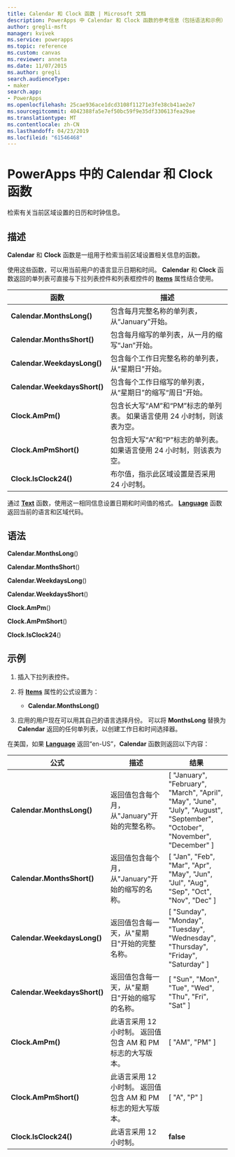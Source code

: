 ```yaml
---
title: Calendar 和 Clock 函数 | Microsoft 文档
description: PowerApps 中 Calendar 和 Clock 函数的参考信息（包括语法和示例）
author: gregli-msft
manager: kvivek
ms.service: powerapps
ms.topic: reference
ms.custom: canvas
ms.reviewer: anneta
ms.date: 11/07/2015
ms.author: gregli
search.audienceType:
- maker
search.app:
- PowerApps
ms.openlocfilehash: 25cae936ace1dcd3108f11271e3fe38cb41ae2e7
ms.sourcegitcommit: 4042388fa5e7ef50bc59f9e35df330613fea29ae
ms.translationtype: MT
ms.contentlocale: zh-CN
ms.lasthandoff: 04/23/2019
ms.locfileid: "61546468"
---
```

# <a name="calendar-and-clock-functions-in-powerapps"></a>PowerApps 中的 Calendar 和 Clock 函数
检索有关当前区域设置的日历和时钟信息。

## <a name="description"></a>描述
**Calendar** 和 **Clock** 函数是一组用于检索当前区域设置相关信息的函数。

使用这些函数，可以用当前用户的语言显示日期和时间。  **Calendar** 和 **Clock** 函数返回的单列表可直接与下拉列表控件和列表框控件的 **[Items](../controls/properties-core.md)** 属性结合使用。

| 函数 | 描述 |
| --- | --- |
| **Calendar.MonthsLong()** |包含每月完整名称的单列表，从“January”开始。 |
| **Calendar.MonthsShort()** |包含每月缩写的单列表，从一月的缩写“Jan”开始。 |
| **Calendar.WeekdaysLong()** |包含每个工作日完整名称的单列表，从“星期日”开始。 |
| **Calendar.WeekdaysShort()** |包含每个工作日缩写的单列表，从“星期日”的缩写“周日”开始。 |
| **Clock.AmPm()** |包含长大写“AM”和“PM”标志的单列表。  如果语言使用 24 小时制，则该表为空。 |
| **Clock.AmPmShort()** |包含短大写“A”和“P”标志的单列表。  如果语言使用 24 小时制，则该表为空。 |
| **Clock.IsClock24()** |布尔值，指示此区域设置是否采用 24 小时制。 |

通过 **[Text](function-text.md)** 函数，使用这一相同信息设置日期和时间值的格式。  **[Language](function-language.md)** 函数返回当前的语言和区域代码。

## <a name="syntax"></a>语法
**Calendar.MonthsLong**()

**Calendar.MonthsShort**()

**Calendar.WeekdaysLong**()

**Calendar.WeekdaysShort**()

**Clock.AmPm**()

**Clock.AmPmShort**()

**Clock.IsClock24**()

## <a name="examples"></a>示例
1. 插入下拉列表控件。
2. 将 **[Items](../controls/properties-core.md)** 属性的公式设置为：
   
   * **Calendar.MonthsLong()**
3. 应用的用户现在可以用其自己的语言选择月份。  可以将 **MonthsLong** 替换为 **Calendar** 返回的任何单列表，以创建工作日和时间选择器。

在美国，如果 **[Language](function-language.md)** 返回“en-US”，**Calendar** 函数则返回以下内容：

| 公式 | 描述 | 结果 |
| --- | --- | --- |
| **Calendar.MonthsLong()** |返回值包含每个月，从"January"开始的完整名称。 |[ "January", "February", "March", "April", "May", "June", "July", "August", "September", "October", "November", "December" ] |
| **Calendar.MonthsShort()** |返回值包含每个月，从"January"开始的缩写的名称。 |[ "Jan", "Feb", "Mar", "Apr", "May", "Jun", "Jul", "Aug", "Sep", "Oct", "Nov", "Dec" ] |
| **Calendar.WeekdaysLong()** |返回值包含每一天，从"星期日"开始的完整名称。 |[ "Sunday", "Monday", "Tuesday", "Wednesday", "Thursday", "Friday", "Saturday" ] |
| **Calendar.WeekdaysShort()** |返回值包含每一天，从"星期日"开始的缩写的名称。 |[ "Sun", "Mon", "Tue", "Wed", "Thu", "Fri", "Sat" ] |
| **Clock.AmPm()** |此语言采用 12 小时制。 返回值包含 AM 和 PM 标志的大写版本。 |[ "AM", "PM" ] |
| **Clock.AmPmShort()** |此语言采用 12 小时制。 返回值包含 AM 和 PM 标志的短大写版本。 |[ "A", "P" ] |
| **Clock.IsClock24()** |此语言采用 12 小时制。 |**false** |

